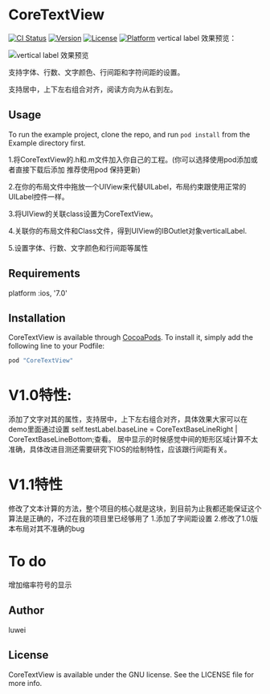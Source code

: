 # CoreTextView

[![CI Status](http://img.shields.io/travis/1071932819@qq.com/CoreTextView.svg?style=flat)](https://travis-ci.org/1071932819@qq.com/CoreTextView)
[![Version](https://img.shields.io/cocoapods/v/CoreTextView.svg?style=flat)](http://cocoapods.org/pods/CoreTextView)
[![License](https://img.shields.io/cocoapods/l/CoreTextView.svg?style=flat)](http://cocoapods.org/pods/CoreTextView)
[![Platform](https://img.shields.io/cocoapods/p/CoreTextView.svg?style=flat)](http://cocoapods.org/pods/CoreTextView)
vertical label 效果预览：

![vertical label 效果预览](https://github.com/luwei2012/CoreTextView/blob/master/releaseV1.1.png)

支持字体、行数、文字颜色、行间距和字符间距的设置。

支持居中，上下左右组合对齐，阅读方向为从右到左。

## Usage

To run the example project, clone the repo, and run `pod install` from the Example directory first.

1.将CoreTextView的.h和.m文件加入你自己的工程。(你可以选择使用pod添加或者直接下载后添加 推荐使用pod 保持更新)

2.在你的布局文件中拖放一个UIView来代替UILabel，布局约束跟使用正常的UILabel控件一样。

3.将UIView的关联class设置为CoreTextView。

4.关联你的布局文件和Class文件，得到UIView的IBOutlet对象verticalLabel.

5.设置字体、行数、文字颜色和行间距等属性

## Requirements

platform :ios, '7.0'

## Installation

CoreTextView is available through [CocoaPods](http://cocoapods.org). To install
it, simply add the following line to your Podfile:

```ruby
pod "CoreTextView"
```
# V1.0特性:

添加了文字对其的属性，支持居中，上下左右组合对齐，具体效果大家可以在demo里面通过设置
self.testLabel.baseLine = CoreTextBaseLineRight | CoreTextBaseLineBottom;查看。
居中显示的时候感觉中间的矩形区域计算不太准确，具体改进目测还需要研究下IOS的绘制特性，应该跟行间距有关。

# V1.1特性
修改了文本计算的方法，整个项目的核心就是这块，到目前为止我都还能保证这个算法是正确的，不过在我的项目里已经够用了
1.添加了字间距设置
2.修改了1.0版本布局对其不准确的bug

# To do
增加缩率符号的显示

## Author

luwei

## License

CoreTextView is available under the GNU license. See the LICENSE file for more info.
